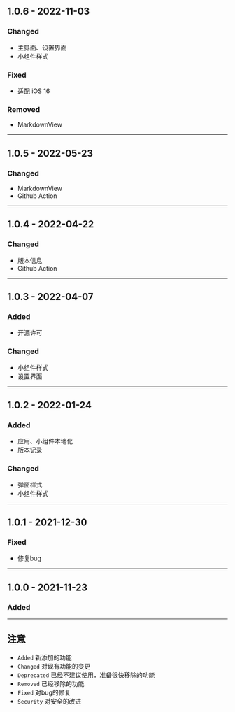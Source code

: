 ## 1.0.6 - 2022-11-03

### Changed
- 主界面、设置界面
- 小组件样式

### Fixed
- 适配 iOS 16

### Removed
- MarkdownView

---

## 1.0.5 - 2022-05-23

### Changed
- MarkdownView
- Github Action

---

## 1.0.4 - 2022-04-22

### Changed
- 版本信息
- Github Action

---

## 1.0.3 - 2022-04-07

### Added
- 开源许可

### Changed
- 小组件样式
- 设置界面

---

## 1.0.2 - 2022-01-24

### Added
- 应用、小组件本地化
- 版本记录

### Changed
- 弹窗样式
- 小组件样式

---

## 1.0.1 - 2021-12-30

### Fixed
- 修复bug

---

## 1.0.0 - 2021-11-23

### Added
---


## 注意

- `Added` 新添加的功能
- `Changed` 对现有功能的变更
- `Deprecated` 已经不建议使用，准备很快移除的功能
- `Removed` 已经移除的功能
- `Fixed` 对bug的修复
- `Security` 对安全的改进 
